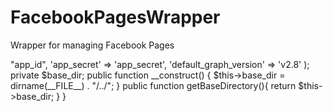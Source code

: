 # FacebookPagesWrapper
Wrapper for managing Facebook Pages

<?php
namespace FacebookPageWrapper;
session_start();
date_default_timezone_set('America/Chicago');
define("BASE_URL",'http://home.me.com/FacebookApp');
define("DS",DIRECTORY_SEPARATOR);
define("BASE_PATH",dirname(__FILE__) . DS . ".." . DS);
require_once BASE_PATH . "vendor/autoload.php";

class Configuration{
    public static $facebook_config = array(
                'app_id' => "app_id",
                'app_secret' => 'app_secret',
                'default_graph_version' => 'v2.8'
    );

    private $base_dir;
    public function __construct()
    {
        $this->base_dir = dirname(__FILE__) . "/../";
    }


    public function getBaseDirectory(){
        return $this->base_dir;
    }
}
